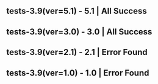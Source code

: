 ## tests-3.9(ver=5.1) - 5.1 | All Success

## tests-3.9(ver=3.0) - 3.0 | All Success

## tests-3.9(ver=2.1) - 2.1 | Error Found

## tests-3.9(ver=1.0) - 1.0 | Error Found


